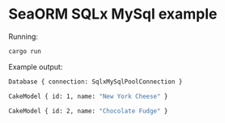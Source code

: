 # SeaORM SQLx MySql example

Running:
```sh
cargo run
```

Example output:
```sh
Database { connection: SqlxMySqlPoolConnection }

CakeModel { id: 1, name: "New York Cheese" }

CakeModel { id: 2, name: "Chocolate Fudge" }
```